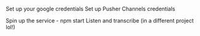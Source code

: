 Set up your google credentials
Set up Pusher Channels credentials

Spin up the service - npm start
Listen and transcribe (in a different project lol!)